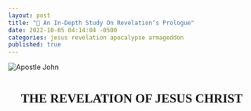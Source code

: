 ```yaml
---
layout: post
title: "📜 An In-Depth Study On Revelation’s Prologue"
date: 2022-10-05 04:14:04 -0500
categories: jesus revelation apocalypse armageddon
published: true
---
```


<style>
.mt	{margin-top:1.5em; margin-bottom:1em}
.mt	{font-weight:bold;text-align:center}
.mt	{height:100%;font-size:1.8em;line-height:1.4em}
.mt {font-family: 'gentiumw','Gentium Plus','Gentium','Gentium Basic','Times','serif';}

.p	{margin:0;padding:0}
.p	{height:100%;font-size:1.2em;line-height:1.4em;color:#595959}
.p	{font-family: 'gentiumw','Gentium Plus','Gentium','Gentium Basic','Times','serif';}

.wj	{color:rgb(128,0,0)}

.popup	{position:absolute;display:none;background-color:#e6f7ff;border:.1em solid #333;width:15em;height:auto;padding:1em;line-height:1em;text-indent:0em;margin 0.5em 0.5em 0.5em 0.5em}

.notemark:hover .popup {display:block}
.notemark:hover .crpopup	{display:block}
.notemark	{vertical-align:super;margin-left:.16em;line-height:0;position: relative;text-decoration:none;color:rgb(0,0,128)}
.notemark	{color:blue;font-size:14pt}

.verse	{white-space:nowrap;vertical-align:super;font-size:.6em;line-height:0}

/* .footnote,
.crossRefNote	{display: block; margin-top:.5em;margin-left:0em}
.f,.x	{margin:2em;text-size:0.7em;color:rgb(0,0,128)}
.ft	{font-weight:normal} */

.copyright {font-size:10pt;color:#333333}

</style>

<!-- <div class="mt" style="color:Gold;">⚠️ Under Construction</div> -->

![Apostle John](/assets/images/revelation/St.JohnatPatmosDore.jpg)

<!-- ![Atmospheric Heaven](/assets/images/revelation/TheLastJudgement.jpg) -->
<!-- <span style="font-style:italic;font-size:14px;color:grey">Gustave Doré's The Last Judgement</span> -->

<div class="mt">THE REVELATION OF JESUS CHRIST</div>

<div class="mt" style="font-size:21px;">꧁ 𝕍𝕖𝕣𝕤𝕖 𝟙-𝟚 ꧂</div>

<blockquote cite="https://read.lsbible.org/?q=Rev+1"> 

<!-- <div class='p'> <span class="verse" id="V1">1&#160;</span> This is the Revelation of Jesus Christ,<a href="#FN1" class="notemark">*<span class="popup"> “Christ” means “Anointed One”.</span></a> which God gave him to show to his servants the things which must happen soon, which he sent and made known by his angel<a href="#FN2" class="notemark">†<span class="popup"> or, messenger (here and wherever angel is mentioned)</span></a> to his servant, John,</div> -->

<div class='p'> <span class="verse" id="V1" style="font-weight:bold;color:black;">1&#160;</span> The Revelation of Jesus Christ, which God gave Him to show to His slaves the things which must soon happen; and He indicated this by sending it through His angel to His slave John, </div>

</blockquote>

<blockquote cite="https://read.lsbible.org/?q=Rev+1">

<div class='p'> <span class="verse" id="V2" style="font-weight:bold;color:black;">2&#160;</span> who bore witness to the word of God and to the witness of Jesus Christ, even to all that he saw.</div>

</blockquote>

<div class="mt" style="font-size:19px;">∴ Doulos ∴</div>

The Greek word for slaves is <span style="font-weight:Bold;color:#00802b;">δοῦλος</span> ([doulos](https://www.blueletterbible.org/lexicon/g1401/mgnt/tr/0-1/)), and is pronounced [🔊 doo'-los](https://youtu.be/MKFLawatxlY).<sup>[BLB](https://www.blueletterbible.org/lexicon/g1401/lsb/mgnt/0-1/)</sup> In a spiritual sense, the connotation of the word slaves in this context is one who has ***voluntarily*** sold himself into slavery to Jesus Christ. A good translation is the word “bondservant”, in that it often indicates one who sells himself into slavery to another.<sup>[[NET]](https://www.biblegateway.com/passage/?search=Rev+1%3A1&version=NET)</sup>


The New Testament uses doulos to describe an individual who is totally subordinate to a master (cf. Mt 8:9; 24:46; 2Pe 2:19) and even owned by that master (Phile 1:16-19). Jesus is our Lord and master (2Co 4:5), and we are His slaves (Ro 1:1; Ph 1:1).<sup>[[Site]](https://lsbible.org/faqs/)</sup>

The word does not bear the connotation of a free individual serving another.<sup>[[NET]](https://www.biblegateway.com/passage/?search=Rev+1%3A1&version=NET)</sup> This underscores His great redemption in buying believers from slavery to sin (Ro 6:16, 1 Co 6:20; 7:23). This also underscores the believer’s absolute surrender to the Lord Jesus Christ (Ro 6:16-17).<sup>[[Site]](https://lsbible.org/faqs/)</sup>

<!-- The Greek word for slaves is <span style="font-weight:Bold;color:#00802b;">δοῦλος</span> ([doulos](https://www.blueletterbible.org/lexicon/g1401/mgnt/tr/0-1/)), pronounced [🔊 doo'-los](https://youtu.be/MKFLawatxlY), which refers to the individuals who serve under the authority of another. The New Testament uses doulos to describe an individual who is totally subordinate to a master (cf. Mt 8:9; 24:46; 2Pe 2:19) and even owned by that master (Phile 1:16-19).

The connotation in this context is one who has ***voluntarily sold himself*** into slavery to Jesus Christ, in a spiritual sense. The word does not bear the connotation of a free individual serving another. A good translation is “bondservant”, in that it often indicates one who sells himself into slavery to another.

Jesus is our Lord and master (2Co 4:5), and we are His slaves (Ro 1:1; Ph 1:1). This underscores His great redemption in buying believers from slavery to sin (Ro 6:16, 1 Co 6:20; 7:23). This also underscores the believer’s absolute surrender to the Lord Jesus Christ (Ro 6:16-17).

<span style="font-size:12px;color:grey;">\*Source for the first and last paragraph is taken from: [Why does the LSB translate “doulos” as “slave”?](https://lsbible.org/faqs/) and the source for the paragraph in the center is an excerpt from: [NET translators' notes](https://www.biblegateway.com/passage/?search=Rev%201%3A1&version=NET)<span> -->

<!-- Net -->



<!-- tn Grk “slaves.” Although this translation frequently renders δοῦλος (doulos) as “slave,” the connotation is often of one who has sold himself into slavery; in a spiritual sense, the idea is that of becoming a slave of God or of Jesus Christ voluntarily. The voluntary notion is conspicuous here; hence, the translation “servants.” In any case, the word does not bear the connotation of a free individual serving another. BDAG notes that “‘servant’ for ‘slave’ is largely confined to Biblical transl. and early American times…in normal usage at the present time the two words are carefully distinguished” (BDAG 260 s.v.). A good translation is “bondservant” (sometimes found in the ASV for δοῦλος), in that it often indicates one who sells himself into slavery to another. But as this is archaic, few today understand its force. -->

<div class="mt" style="font-size:19px;">∴ Apokalypsis ∴</div>

The term &#8220;*Revelation*&#8221; comes from the Greek word <span style="font-weight:Bold;color:#00802b;">Ἀποκάλυψις</span> ([Apokalypsis](https://www.blueletterbible.org/lexicon/g602/mgnt/tr/0-1/), sometimes transliterated as [*apokalupsis*](https://biblehub.com/greek/602.htm)), and is pronounced [🔊 ap-ok-al'-oop-sis](https://youtu.be/ohNVe34B_BM). It means <span style="font-style:Italic;color:#00802b;">“Unveiling”</span> or <span style="font-style:Italic;color:#00802b;">“Disclosure”</span> and can often be found in the epistles (Ro 2:5; 8:19; 1Co 1:7; 2Th 1:7; 1Pe 1:7,13; 4:13; Lk 2:32). Sources for transliteration below:

<!-- The term &#8220;*Revelation*&#8221; comes from the Greek word <span style="font-weight:Bold;color:#00802b;">Ἀποκάλυψις</span>, which means <span style="font-style:Italic;color:#00802b;">“Unveiling”</span> or <span style="font-style:Italic;color:#00802b;">“Disclosure”</span> and can often be found in the epistles (Ro 2:5; 8:19; 1Co 1:7; 2Th 1:7; 1Pe 1:7,13; 4:13; Lk 2:32). The transliteration [***Apokalypsis***](https://www.blueletterbible.org/lexicon/g602/mgnt/tr/0-1/) (sometimes [*apokalupsis*](https://biblehub.com/greek/602.htm)), pronounced [🔊 ap-ok-al'-oop-sis](https://youtu.be/ohNVe34B_BM), is taken from the following sources: -->

<!-- <a href="#a" class="notemark">1<span class="popup">Schwandt, John, and Dr. C. John Collins. <span style="color:#660000;">The English-Greek Reverse Interlinear New Testament: English Standard Version.</span> 28th Revised Edition, Crossway Bibles, (2006, 2016 ESV).</span></a> <a href="#b" class="notemark">2<span class="popup">Holmes, Michael W., and Dr. W. Hall Harris. <span style="color:#660000;">The Lexham English Bible English-Greek Reverse Interlinear New Testament: With Strongs Greek-English Glossary.</span> Logos Bible Software, 2010.</span></a> <a href="#c" class="notemark">3<span class="popup">Mounce, Dr. William D. <span style="color:#660000;">Mounce Reverse Interlinear New Testament, and Mounce Concise Greek-English Dictionary of the New Testament.</span> Zondervan, 2011.</span></a> -->

- Schwandt, John, and Dr. C. John Collins. [The English-Greek Reverse Interlinear New Testament: English Standard Version](https://www.crossway.org/bibles/esv-english-greek-reverse-interlinear-new-186-hcj/). 28th Revised Edition, Crossway Bibles, (2006, 2016 ESV). <!--Page 1251.-->
- Harris, Dr. W. Hall, et al. <span style="color:#660000;">The Lexham English Bible English-Greek Reverse Interlinear New Testament: With Strongs Greek-English Glossary</span>. Logos Bible Software, 2010. <!--Page 1215.-->
- Mounce, Dr. William D. [Mounce Reverse Interlinear New Testament](https://www.biblegateway.com/passage/?search=Revelation+1%3A1&version=MOUNCE), and [Mounce Concise Greek-English Dictionary of the New Testament](https://www.billmounce.com/greek-dictionary/apokalypsis). Zondervan, 2011.

<!-- The KJV has a myriad of ways it likes to translate the same word in the epistles, examples such as a *"manifestation"* in Romans 8:19, a *coming* in 1 Cor. 1:7, a *"revealing"* 2 Thes. 1:7, and an *"appearing"* in 1 Pet. 1:7. Modern translations that use much older underlying manuscripts are much more consistent, you can see this consistency by clicking the verses above translated in the superior ESV. -->

<div class="mt" style="font-size:19px;">∴ Commentary ∴</div>

<!-- The Book of Revelation, then, concerns the unveiling or appearing of our precious Savior, the Lord Jesus Christ. It is not the unfolding of the story of St. John the Divine, or even of prophetical truth, but rather the message of the “appearing of Christ.” This appearing takes place at the Rapture in Re 4:1, as well as at the hour of His return to the earth when every eye shall see Him Re 1:7. -->

With our newfound understanding of the underlying meaning of the word Revelation, we can conclude that The Book of Revelation is about the unveiling of [our great God and Savior Jesus Christ](https://sevenshepherd.github.io/deity-07/) (2Pe 1:1; Tit 2:13). This unveiling takes place at the rapture (Re 4:1), as well as at the hour of His return to the earth when every eye shall see Him (Re 1:7).

Jesus is simultaneously the One revealed and the Revealer. God The Father gives this Revelation (the unveiled truth) to Jesus (Mt 11:27; Re 5:7). This truth was then sent by Jesus to John (Re 10:9) through His angel to show His slaves in the Churches what will happen soon (Re 1:1), because the time is near (Re 1:3). This certainly pictures the present hour when signs pointing to Jesus' return are beginning to appear with alarming frequency. 

The Book of Revelation is a study of signs. From the sign of the Holy Spirit presented as seven spirits (Re 1:4), to the sign of the seven golden lampstands and the seven stars (Re 1:20). Thus, through signs, we come to an understanding of this gloriously revealed portion of Scripture. 

In the epilogue, John, unlike Daniel, is told not to seal his prophecy (Re 22:10; cf. Dan. 12:4). John’s visions are important for his first-century readers as well as for later generations of believers.

<!-- Secondly, we see that this revelation was given to Jesus Christ, as is everything, for Jesus said, *All things are delivered unto me of my Father* Mt 11:27. They are presented unto Him to *shew unto his servants things which must shortly come to pass.* The term *shortly* in the original means *"rapidity of action once there is a beginning."* This certainly pictures the present hour when signs pointing to His return are beginning to appear with alarming frequency. These truths, then, are sent and signified by Christ's angel unto John, the writer of the book, under the inspiration of the Holy Spirit. Notice that the four letters of the word *signified* spell SIGN. Why? The Book of Revelation is a study of signs. There is the sign of the Holy Spirit presented as seven spirits Re 1:4 and the sign of the seven golden candlesticks and the seven stars in Re 1:20. Thus, through signs, we come to an understanding of this gloriously revealed portion of Scripture. -->

<!-- NOTE ON 1:1 revelation of Jesus Christ. Jesus is both the One revealed (referred to variously as Son of Man, Lion of Judah, Lamb, Word of God) and the Revealer. God transmits the unveiled truth to Jesus (Re 5:7), and his angel conveys it to John (Re 10:9) for God’s servants in the churches. The prophecy must … take place because it is secured by God’s sovereign purpose and power. It will take place soon, because “the time is near” (Re 1:3). In the epilogue, John, unlike Daniel, is told not to seal his prophecy (Re 22:10; cf. Dan. 12:4). John’s visions are important for his first-century readers as well as for later generations of believers. -->

<!-- - Holmes, Michael W., and Dr. W. Hall Harris. <span style="color:#660000;">The Lexham English Bible English-Greek Reverse Interlinear New Testament: With Strongs Greek-English Glossary</span>. Logos Bible Software, 2010. Page 1215. -->

<!-- - [English-Greek Reverse Interlinear New Testament: English Standard Version (NA28)](https://www.crossway.org/bibles/esv-english-greek-reverse-interlinear-new-186-hcj/)
    - Dr. C. John Collins, John Schwandt 
    - Revelation 1:1 ESV, Page 1251
- <span style="color:#660000;">The Lexham English Bible English-Greek Reverse Interlinear New Testament: With Strongs Greek-English Glossary (SBL)</span>
    - Dr. W. Hall Harris (LEB, NASB95, NET), Michael W. Holmes (SBL), Rick Brannan
    - Revelation 1:1 LEB, Page 1215
- [Mounce Reverse Interlinear New Testament](https://www.biblegateway.com/passage/?search=Revelation+1%3A1&version=MOUNCE), and [Mounce Concise Greek-English Dictionary of the New Testament](https://www.billmounce.com/greek-dictionary/apokalypsis)
    - Dr. William D. Mounce (ESV, NIV)
    - [Revelation 1:1 MOUNCE](https://www.biblegateway.com/passage/?search=Revelation+1%3A1&version=MOUNCE)
- [Blue Letter Bible's Koine Greek Lexicon](https://www.blueletterbible.org/lexicon/g602/mgnt/tr/0-1/)
    - [Blue Letter Bible's Strong’s Definitions](https://www.blueletterbible.org/lexicon/g602/mgnt/tr/0-1/) as apok**á**lypsis
- [HELPS Word-studies](https://biblehub.com/greek/602.htm) as apok**á**lypsis -->

<!-- - [StudyLight.org English-Greek Lexicon](https://www.studylight.org/lexicons/eng/greek/602.html) -->

<!-- I've also found <span style="font-weight:Bold;color:#00802b;">Ἀποκάλυψις</span> transliterated as [***apokalupsis***](https://biblehub.com/greek/602.htm). The meaning of this word is the same across transliterations.  -->

<!-- - [Bible Hub's Strong's Concordance](https://biblehub.com/strongs/greek/602.htm)
- [Bible Hub's NASB Lexicon](https://biblehub.com/lexicon/revelation/1-1.htm) -->

<!-- - [BibleStudyTools' The KJV New Testament Greek Lexicon](https://www.biblestudytools.com/lexicons/greek/kjv/apokalupsis.html)
- [BibleStudyTools' The NAS New Testament Greek Lexicon](https://www.biblestudytools.com/lexicons/greek/nas/apokalupsis.html) -->

<!-- - [The Jack Van Impe Prophecy Bible: New Third Edition]() lists it as **A**pokalupsis -->

<!-- The phrase &#8220;*Revelation of Jesus Christ*&#8221; is found in six other verses (1Pe 1:7, 13; 4:13; 1Co 1:7; 2Th 1:7; Ga 1:12) -->

<!-- <blockquote cite="https://read.lsbible.org/?q=Rev+1"> 

<div class='p'> <span class="verse" id="V2">2&#160;</span> who testified to God’s word and of the testimony of Jesus Christ, about everything that he saw.</div> 

</blockquote> -->

<hr /><br>

<div class="mt" style="font-size:21px;">꧁ 𝕍𝕖𝕣𝕤𝕖 𝟛 ꧂</div>

<blockquote cite="https://read.lsbible.org/?q=Rev+1">

<div class='p'> <span class="verse" id="V3" style="font-weight:bold;color:black;">3&#160;</span> Blessed is he who reads and those who hear the words of the prophecy and keep the things which are written in it, for the time is near. </div>

</blockquote>

<div class="mt" style="font-size:19px;">∴ Makarios ∴</div>

The Greek word for Blessed is <span style="font-weight:Bold;color:#00802b;">μακάριος</span> ([makarios](https://www.blueletterbible.org/lexicon/g3107/lsb/mgnt/0-1/)), and is pronounced [🔊 mak-ar'-ee-os](https://youtu.be/QOIbiTKYyu4). This word can alternately be translated as [happy](https://www.biblegateway.com/passage/?search=Rev+1%3A3&version=EXB;MOUNCE). 

This is the first of seven blessings which are given to those who read or hear, as well as obey God’s Word. The remaining six blessings can be found in Rev. 14:13; 16:15; 19:9; 20:6; 22:7, 14.

<div class="mt" style="font-size:19px;">∴ Commentary ∴</div>

Verse three demonstrates that the apocalypse is not some impossible to understand, esoteric book. In fact this verse proves the complete opposite. God is giving blessings to those who read, hear, and obey. If people were unable to comprehend what was written, there would be no one who could read or hear this book.

<!-- Revelation is understandable and fills the heart with joy once one sees its glorious message concerning the Saviour. -->

<span style="font-size:19px;">For The Time Is Near</span>

When the bible says that **the time is *near***, or that it is ***at hand***, this is telling us that the Return of Christ is imminent. Christ's return is the next event on Father God's calender and could happen at anytime. It could happen right now while I type this commentary, or in a few days from now when you're reading it, or decades from now, etc. 

The Bible teaches us that only the Father in heaven knows the day and hour, not even the Son, or His angels (Mt 24:36). We are instructed to be alert and disciplined unto prayer, because the end of all things is at hand (1Pe 4:7 ESV). The Bible warns us that the day of the Lord will come suddenly, like a thief in the night! (1Th 5:2–4; 2Pe 3:10) 

This fast approaching time is compared to the dawn of a new day, from a night that is almost gone (Ro 13:12). Christians should fix their gaze heavenwards, as a crown of righteousness awaits those of us who watch for our God's return (Tit 2:13; 2Tim 4:8).

<span style="font-size:19px;">What Is Sin?</span>

Sin separates us from God (Is 59:2). All sin results in judgement &mdash; the payoff is death and eventually, the Great White Throne Judgement (Ro 1:24-32; 6:23; 1 Co 6:9,10; Gal 5:19-21).<sup>[JVI]</sup>

**Revelation 21:8; 22:15 provides a comprehensive picture of those who are damned for all eternity.**

- *The fearful*&mdash;those who do not accept Christ to escape being ridiculed (Matthew 10:32).
- *Unbelievers*&mdash;those who do not believe in and recieve the Lord Jesus Christ (Jn 8:24; Mt 12:32 NLT).
- *The abominable*&mdash;those who engage in wicked practices (Titus 1:16).
- *Murderers*&mdash;those who kill others or ***hate*** as hatred is equivalent to murder (1Jn 3:15; 1Jn 2:9 NLT; 1Jn 4:20 NLT).
- *Whoremongers*&mdash;those who engage in fornication or consort with prostitutes (Eph 5:5-8).
- *Sorcerers*&mdash;those who practice witchcraft, demonism, and follow after the occult. Sorcery comes from the Greek word [pharmakeía](https://www.gotquestions.org/pharmakeia-in-the-Bible.html), meaning *"enchantment with drugs."* Thus, drug users as well as pushers are included in the guilty verdict for judgement (Re 21:8; 22:15; Gal 5:19-21).
- *Idolaters*&mdash;those who worship or reverence anything other than the living and true God.
- *Liars*&mdash; also bearing false witness (John 8:44; Proverbs 6:16-19)
- *Dogs*&mdash;false professors (2Pe 2:21-22)
- *Homosexuals*&mdash;(Romans 1:18-32)
- *The unrighteous*&mdash;those who trust in self, works, a false religious system, or mere *"religion"* for salvation (Titus 3:5).
- *Fornicators*&mdash;those who engage in premarital and extramarital sex (1Co 6:9,14-18).
- *The wicked*&mdash;those who disregard all morality and moral standards.
- *The covetous*&mdash;those who desire all things for themselves, especially that which belongs to others (Eph 5:5-8).
- *The malicious*&mdash;those who willfully seek to destroy the person and property of others (James 1:26)
- *The envious*&mdash;those resentful of others.
- *Debaters*&mdash;those who would rather argue with God than accept His truth.
- *Deceivers*&mdash;those who purposely mislead or betray others (2Ti 3:13).
- *Maligners*&mdash;those who speak evil of, defame, or **slander** others (James 3:2-3; Pr 11:9 NLT; James 4:11-12; Pr 10:18 ESV; 20:19; 1Pe 2:1; Ps 101:5 ESV; Pr 11:12 NLT; Mt 5:22 ESV; Lk 6:45 NLT).
- *Whisperers*&mdash;those who gossip (Pr 16:28 NLT).
- *Backbiters*&mdash;those who constantly find fault with others and speak maliciously about them.
- *Haters of God*&mdash;
- *Despisers*&mdash;those filled with contempt toward God and man.
- *The Proud*&mdash;those possessing an excessively high opinion of themselves.
- *Boasters*&mdash;those who exalt self.
- *Inventors of evil things*&mdash;
- *The disobedient to parents*&mdash;
- *Those without understanding*&mdash;resulting from unconcern or rejection of truth.
- *Covenant breakers*&mdash;those who do not keep their word.
- *Those whose affections are contrary to the laws of God and nature*&mdash;
- *The implacable*&mdash;those exhibiting extreme stubbornness to the point of refusing to yield to the convicting power of the Holy Spirit (Pr 1:24-28; Ac 7:51-52)
- *The unmerciful*&mdash;those who lack compassion (Eph 4:32)
- *Adulterers*&mdash;those who practice extramarital sex (1Co 6:9-10)
- *The effeminate*&mdash;generally younger persons in the process of becoming homosexuals or sodomites.
- *Abusers of themselves with mankind*&mdash;hardened homosexuals (Gen. 19:5)
- *Thieves*&mdash;(1Co 6:10)
- *Drunkards*&mdash;those given to and overcome by alcohol (Pr 20:1; 23:20-21; Lk 21:34; Ro 13:13; 1Co 6:10; Gal 5:19-21; Eph 5:18).
- *Revilers*&mdash;those who use abusive or contemptuous language (James 1:26).
- *Extortioners*&mdash;those who exact money from or take advantage of others through violence, threats, or misuse of authority.

People who **practice** these sins will be Judged before the Great White Throne. *"Is there any hope?"* you might be thinking to yourself. *"And such were some of you; ...but you were justified in the name of the Lord Jesus Christ and in the Spirit of our God."* (1Co 6:11; 1Jn 1:7; Jn 3:17).

There is not a sin that can keep a **true believer** out of [Heaven](https://sevenshepherd.github.io/heaven/). God's Word clearly states that some Christians will be saved *"so as by fire."* They lose everything except their salvation. Because of it they will be *"ashamed"* in Christ's presence (1Jn 2:28 KJV). 

<!-- If believers were left behind at the Rapture because of some sin in their lives, who would the *"ashamed"* be at that investigative session? Rewards are lost because of disobedience and disobedience is a sin (Ro 5:19; James 5:17). -->

<span style="font-size:19px;">What Is A True Believer?</span>

A true believer is someone who does not make a **practice** of sin (1Jn 3:9-10 ESV; Gal 5:19-21 NLT), and whose life is filled with the fruit of the spirit (Gal 5:22-23). True believers are saved by grace (Eph 2:8-9).

<!-- ; James 2:23-25). -->

> Let your considerate spirit be known to all men. **The Lord is near**. &mdash; Phil 4:5 LSB

Since the ***Lord is near***, it is important that we let others observe our conduct as gentle, kind, considerate, and patient. This includes being able to teach with patience and kindness (2Tim 2:24 NLT; 1Jn 4:7-8,11-12; Gal 5:14; Jn 15:12; Ph 2:3; Heb 13:1-2 NET). 

> A servant of the Lord must not quarrel but must be kind to everyone, be able to teach, and be patient with difficult people. &mdash; 2 Timothy 2:24 NLT

This is how we prove that we are truly of God (Mt 3:8 NLT), and that it wasn't just lip service (James 1:22 NLT; Is 29:13 NLT; Mt 15:8 NLT) when you asked God into your heart. The Bible teaches that you will be able to identify a true Christian by their fruit, that is by the way that they act (Mt 7:16 NLT). 

If a Christian's life is devoid of the fruit of the spirit (Gal 5:22-23), and instead is full of the works of the flesh (Gal 5:19-21), these people have fooled themselves into believing that they are Christians (James 1:22 NLT). Remember that it is only those who do the will of the Father that will enter Heaven (Mt 7:21).

No one who makes a ***practice*** of sin is a true Christian (1Jn 3:9 ESV), they will not make it to Heaven (Gal 5:19-21) because they've chosen to be children of the devil (1Jn 3:10 ESV). Every person who does not produce good fruit will be cut down and cast into fire (Mt 3:10 NLT).

If people are causing divisions among you, consider these verses (Tit 3:10 NLT; 2Ti 3:1-5 ESV; 2Th 2:3).

<!-- - Speaking negatively about or belittling others (Pr 11:12 NLT; Mt 5:22 ESV; Lk 6:45 NLT). -->
<!-- - Gossiping about others (Pr 16:28 NLT). -->
<!-- - Slandering other people in the congregation (Pr 11:9 NLT; James 4:11-12; Pr 10:18 ESV; 20:19; 1Pe 2:1; Ps 101:5 ESV). -->
<!-- - Bearing false witness & lying (Pr 6:16-19). -->
<!-- - Hatred is equivalent to murder (1Jn 3:15; 1Jn 2:9 NLT; 1Jn 4:20 NLT). -->
<!-- - Premarital sex, or illicit [drug use](https://www.gotquestions.org/pharmakeia-in-the-Bible.html) (Re 21:8; 22:15; Gal 5:19-21) -->
<!-- - Speaking profanities and reviling (James 1:26) -->
<!-- - Demonstrating other works of the flesh.  -->

<hr /><br>

<div class="mt">MESSAGE TO THE SEVEN CHURCHES</div>

<div class="mt" style="font-size:21px;">꧁ 𝕍𝕖𝕣𝕤𝕖 𝟜 ꧂</div>

<blockquote cite="https://read.lsbible.org/?q=Rev+1">

<div class='p'> <span class="verse" id="V4" style="font-weight:bold;color:black;">4&#160;</span> John to the seven churches that are in Asia: Grace to you and peace, from the One who is and who was and who is to come, and from the seven Spirits who are before His throne, </div>

</blockquote>

<div class="mt" style="font-size:19px;">∴ Commentary ∴</div>



<span style="font-size:19px;">The Seven Churches</span>

John now focuses his attention on seven local churches.<sup>[JVI]</sup> Seven symbolizes completeness (God's number of perfection) and implies that Christ addresses the whole church through these seven churches.<sup>[ESVSB]</sup> The number also pictures seven different sets of conditions reflecting the history of God's people through the church age.<sup>[JVI]</sup> Asia was a Roman province in what is now part of western Turkey,<sup>[[EXB/NLT]](https://www.biblegateway.com/passage/?search=Rev+1%3A4&version=EXB;NLT)</sup> and is not referring to the continent of Asia.<sup>[[NET]](https://www.biblegateway.com/passage/?search=Rev+1%3A4&version=NET)</sup>

The Roman province of Asia made up about one-third of modern Asia Minor and was on the western side. Asia is situated to the west of the region of Phrygia and Galatia.<sup>[[NET]](https://www.biblegateway.com/passage/?search=Rev+1%3A4&version=NET)</sup>

<span style="font-size:19px;">Grace To You And Peace</span>

God's salutation, found in 19/27 books in the NT is presented in this verse as well: *Grace be unto you and peace*, as the KJV puts it. Notice how *Grace* comes before *peace*, this is the order God shows his unmerited favor. Sinners cannot have peace without first receiving grace. This grace was shown at Calvary and is freely bestowed upon all who believe and receive Christ (Ep 2:8-9; Tit 2:11; Rom 5:1; Col 1:20; Rom 15:13).<sup>[JVI]</sup>

<!-- We also find that the message of grace and peace is from the entire Trinity.  -->

John’s greeting (the message of grace and peace) comes “from” all three persons of the Trinity.<sup>[ESVSB]</sup> First, the Father who is, and who was, and who is to come; then from the seven Spirits which are before the throne (a designation of the blessed Holy Spirit in all of His holiness, for seven means perfection).<sup>[JVI]</sup>

<span style="font-size:19px;">The One Who Is And Who Was And Who Is To Come</span>

These three descriptions function like titles for God; Ex. 3:14–15.<sup>[[EXB]](https://www.biblegateway.com/passage/?search=Rev+1%3A4&version=EXB)</sup>

The passage appears to be an allusion to Exod 3:14 (in the LXX) where God refers to himself as “he who is” (ὁ ὤν), the same wording in Greek as here in Rev 1:4. Thus, it appears that John is wanting to leave the divine name untouched (perhaps to allude to God’s immutability, or as a pointer to the Old Testament as the key to unlocking the meaning of this book), irrespective of what it “looks” like grammatically.<sup>[[NET]](https://www.biblegateway.com/passage/?search=Rev+1%3A4&version=NET)</sup> 

<!-- The translation has placed the “he who is” in quotation marks to indicate to the reader that the syntactical awkwardness is intentional. (For further comments, see ExSyn 63).  -->

BDAG (A Greek-English Lexicon of the New Testament) 106 s.v. ἀπό 5.d states: “The expr. εἰρήνη ἀπὸ ‘ὁ ὢν καὶ ὁ ἦν καὶ ὁ ἐρχόμενος’ Rv 1:4 is quite extraordinary. It may be an interpretation of the name Yahweh already current, or an attempt to show reverence for the divine name by preserving it unchanged, or simply one more of the grammatical peculiarities so frequent in Rv.”<sup>[[NET]](https://www.biblegateway.com/passage/?search=Rev+1%3A4&version=NET)</sup>

<!-- The passage appears to be an allusion to Exod 3:14 (in the LXX) where God refers to himself as “he who is” (ὁ ὤν), the same wording in Greek as here in Rev 1:4. Thus, it appears that John is wanting to leave the divine name untouched (perhaps to allude to God’s immutability, or as a pointer to the Old Testament as the key to unlocking the meaning of this book), irrespective of what it “looks” like grammatically. 

The translation has placed the “he who is” in quotation marks to indicate to the reader that the syntactical awkwardness is intentional. (For further comments, see ExSyn 63). 

Revelation 1:4 tn BDAG 106 s.v. ἀπό 5.d states: “The expr. εἰρήνη ἀπὸ ‘ὁ ὢν καὶ ὁ ἦν καὶ ὁ ἐρχόμενος’ Rv 1:4 is quite extraordinary. It may be an interpretation of the name Yahweh already current, or an attempt to show reverence for the divine name by preserving it unchanged, or simply one more of the grammatical peculiarities so frequent in Rv.”<sup>[[NET]](https://www.biblegateway.com/passage/?search=Rev+1%3A4&version=NET)</sup> -->

<span style="font-size:19px;">The Seven Spirits</span> 

This is referring either to angels or to the “sevenfold Spirit”—the Holy Spirit portrayed in his perfection (the number seven indicating completeness).<sup>[[EXB]](https://www.biblegateway.com/passage/?search=Rev+1%3A4&version=EXB)</sup>

The Holy Spirit is presented as one person in Revelation (Re 3:6, 13; cf. Eph. 4:4), but that he also appears as “seven spirits” (cf. Rev. 3:1; 4:5) which represent perfection, and as “seven torches of fire” (Re 4:5) and “seven eyes” (Re 5:6) to express his omnipresence and omniscience.<sup>[ESVSB]</sup>

<hr /><br>

<div class="mt" style="font-size:21px;">꧁ 𝕍𝕖𝕣𝕤𝕖 𝟝 ꧂</div>

<blockquote cite="https://read.lsbible.org/?q=Rev+1">

<div class='p'> <span class="verse" id="V5" style="font-weight:bold;color:black;">5&#160;</span> and from Jesus Christ, the faithful witness, the firstborn of the dead, and the ruler of the kings of the earth. To Him who loves us and released us from our sins by His blood⁠— </div>

</blockquote>

<div class="mt" style="font-size:19px;">∴ Commentary ∴</div>

<span style="font-size:19px;">The Faithful Witness</span> 

In much the same way that Jesus was the faithful witness even unto death (1Ti 6:13), Christians are called to be faithful witnesses as well (Re 2:13; 12:11; 20:4).<sup>[ESVSB]</sup> The Greek term translated witness can mean both “witness” and “martyr.”<sup>[[NET]](https://www.biblegateway.com/passage/?search=Rev+1%3A5&version=NET)</sup> Jesus is “the” quintessential faithful witness.

<span style="font-size:19px;">The Firstborn Of The Dead, And The Ruler Of The Kings Of The Earth.</span> 

The firstborn of the dead, means Jesus has overcome or triumphed over death itself and that he is sovereign over all earthly powers (cf. Re 19:16). This fact was meant to comfort John's persecuted readers.<sup>[ESVSB]</sup>

The Lord Jesus Christ is also called the *"ruler of the kings of the earth"*. This is referring to the future when the *"Prince of Peace"* of Is 9:6 returns to earth as the *"KING OF KINGS, AND LORD OF LORDS"* (Re 19:16). This glorious event will be the fulfillment of Psalm 2:6 ESV which states *"... I have set my King on Zion, my holy hill."* At that time the Lord Jesus shall *"have dominion from sea to sea And from the River to the ends of the earth."* (Ps 72:8)<sup>[JVI]</sup>

<span style="font-size:19px;">What about Lazarus?</span>

So the next question you might ask is, *"Why is Christ the first begotten of the dead, when Lazarus and others were raised first?"* The answer is that others were raised from physical death to physical life only to eventually die again. Christ Jesus is the first to have been resurrected with a new immortal glorified body &mdash; never to die again! This is why Christ is the *"first of the resurrection from the dead"* (Ac 26:23).<sup>[JVI]</sup>

<!-- This is why Christ *"should be the first that should rise from the dead"* (Ac 26:23 KJV) -->

<div class="mt" style="font-size:19px;">∴ Prōtotokos ∴</div>

<span style="font-size:19px;">Beware The Cults "Firstborn"</span>

The firstborn or first begotten is referring to the Resurrection of Christ Jesus.

Educated scholars and professors of ancient Hebrew and Koine Greek have revealed that the word for **firstborn** in Heb 1:6; Col 1:15,18; Rom 8:29 is the Greek word <span style="font-weight:Bold;color:#00802b;">πρωτότοκος</span> ([prōtotokos](https://www.blueletterbible.org/lexicon/g4416/lsb/tr/0-1/)), pronounced [🔊 pro-tot-ok'-os](https://youtu.be/LUb6g3auXbQ), which means: <span style="font-style:italic;color:Green;">superior, preeminent in rank, and above</span>.

Let's look at a few examples of how the cults have abandoned science, facts, and reason and denied sound scholarship by seeking out false teachers as the Bible foretold would happen (2Tim 4:3 ESV).

The cults have twisted (2Pe 3:16) the underlying meaning of the word firstborn, from its true meaning as superior, or preeminent in rank when referring to the Resurrection of Jesus, to the ridiculously false meaning "first created" in a failed effort to strip Jesus of his [**deity**](https://sevenshepherd.github.io/deity/) and conform the holy scriptures to their unholy false doctrines.

<!-- > And when He again brings the **firstborn** into the world, He says, “And let all the angels of God worship Him.” &mdash; Hebrews 1:6 -->

> Who is the image of the invisible God, the **firstborn** of all creation. &mdash; Colossians 1:15

<!-- > And He is the head of the body, the church; Who is the beginning, the **firstborn** from the dead, so that He Himself will come to have first place in everything. &mdash; Colossians 1:18

> Because those whom He foreknew, He also predestined to become conformed to the image of His Son, so that He would be the **firstborn** among many brothers; Romans 8:29 -->

<!-- Christ is *"from everlasting"* (Mi 5:2). Jesus is prophesied to be Mighty God in Isaiah 9:6.

> For a child will be born to us, a son will be given to us; And the government will rest on His shoulders; And His name will be called Wonderful Counselor, **Mighty God**, Eternal Father, Prince of Peace.

God the Father, in the Old Testament, is also called “Mighty God” in Isaiah 10:21 and Jeremiah 32:18, the same title that is ascribed to the Son of God, Jesus Christ. Remember that there is only ONE God (Is 43:10;44:6,8,24)! Do not let the cults deceive you. -->

In this first example the word “firstborn” in Colossians 1:15 is the Greek word “prototokos.” It does not mean “first created” as the cults say. There’s another Greek word for ‘first created’ (protoktistos) and Paul did not use that word.

📖 The **context** makes that clear. And that’s why it’s so important to always examine the context and allow Scripture to interpret Scripture. Why is Jesus superior over all creation? Well, the very next verse explains, that Jesus is superior to everything, because He is the One who made everything!

- Colossians 1:16-17
> 16 “For in Him **all things** were created, both in the heavens and on earth, visible and invisible, whether thrones or dominions or rulers or authorities⁠—**all things** have been created through Him and for Him.” 17 “And He is before **all things**, And in Him **all things** hold together.” 

⚠️ To deal with the implications of these two verses (Col. 1:16–17) some cults have added four words ("other") into their false bible translations that are not in the original Greek to give people the impression that Jesus only made some things—not ALL things. They have been reproved and proved to be liars according to the Bible (Proverbs 30:5-6)

<!-- ❔ <span style="font-weight:bold;color:#3f33e8;">Questions For The Cults:</span> Col 1:16, in talking about Jesus, says that"... All [other] things have been created through him and FOR HIM". If Jesus were Michael the Archangel at the time of creation, would an angel have created all things for himself? Isa 43:7 says God created "everyone ... for my OWN glory ..."

- Isaiah 43:7
> Everyone who is called by My name,
And whom I have created **for My glory**,
Whom I have formed, even whom I have made.” -->

Further, we can add insult to injury by observing that Jesus is God because [only God created all things!](https://sevenshepherd.github.io/deity-11/)

> Thus says Yahweh, your Redeemer, and the one who formed you from the womb,
“I, Yahweh, am the maker of **all things**, Stretching out the heavens **by Myself** And spreading out the earth **all alone**,

Jesus made all things (Jn 1:3; Col 1:16-17), and Yahweh made all of those very same things. You better believe Jesus is Yahweh God! It's as plain as day. Undeniable, irrefutable, Indisputable proof that JESUS IS GOD.

> In the beginning was the Word, and the Word was with God, and **the Word was God**. 2 He was in the beginning with God. 3 **All things came into being through Him, and apart from Him nothing came into being that has come into being.** ... 14 And **the Word became flesh, and dwelt among us,** and we beheld His glory, glory as of **the only begotten from the Father,** full of grace and truth.

Is it any wonder that the Apostle John went through great lengths stating just that. 

So, if the cults try to tell you that the term “firstborn” means Jesus was the first being God created, gently tell them that they’re mistaken and that the passage (Colossians 1:15) is actually teaching that Jesus is superior or above creation.

<div class="mt" style="font-size:19px;">∴ Monogenés ∴</div>

<span style="font-size:19px;">Beware The Cults "Only Begotten"</span>

Only begotten is referring to the incarnation of Christ Jesus.

In an act of unparalleled bias, the cults have deliberately changed the underlying Greek manuscripts to conform to their false doctrines. Some of these cults have attempted to twist (2Pe 3:16) the meaning of the word ***begotten*** and force it to erroneously mean that Jesus was somehow “created” in a feeble attempt to strip Jesus of his [**deity**](https://sevenshepherd.github.io/deity/). Consider John 3:16 where Jesus is speaking to a Pharisee by the name of Nicodemus:

> “For God so loved the world, that He gave His **only begotten** Son, that whoever believes in Him shall not perish, but have eternal life.”

Educated scholars and professors in ancient Koine Greek reveal the word for ***only begotten*** to be <span style="font-weight:Bold;color:#00802b;">μονογενής</span>, transliterated as [monogenés](https://biblehub.com/greek/3439.htm), and pronounced [🔊 mon-og-en-ace'](https://youtu.be/DOnvb7dV-z0). It means <span style="font-style:italic;color:Green;">“unique,” “only,” or “one of its kind.”</span> and it comes from two Greek terms: <span style="font-style:italic;color:Green;">monos</span> meaning <span style="font-style:italic;color:Green;">“one”</span> and the noun <span style="font-style:italic;color:Green;">genes</span> which means <span style="font-style:italic;color:Green;">“kind” or “type.”</span>

This is why over 100 scholars who translated the English Standard Version were justified in removing the traditional label of "only begotten Son" and going with the more literal "only Son".<sup>[[ESV/EXB/NET/NLT]](https://www.biblegateway.com/passage/?search=John%203:16&version=ESV;EXB;NET;NLT)</sup>

> “For God so loved the world, that he gave his **only** Son, that whoever believes in him should not perish but have eternal life. &mdash; English Standard Version

That’s what Jesus is talking about in John 3:16. He is not saying that God the Father created Him. He’s saying that He is God’s only, unique, one of a kind Savior! This is why only He has immortality (1Ti 6:16), and why Peter could boldly pronounce to the Sanhedrin in Acts 4:12:

> “And **there is salvation in no one else**, for there is no other name under heaven that has been given among men by which we must be saved.”

Jesus is the “monogenes,” the only, one of a kind Savior! There is salvation in no one else. Christ is *"from everlasting"* (Mi 5:2). Jesus is prophesied to be Mighty God in Isaiah 9:6.

> For a child will be born to us, a son will be given to us; And the government will rest on His shoulders; And His name will be called Wonderful Counselor, **Mighty God**, Eternal Father, Prince of Peace.

God the Father, in the Old Testament, is also called “Mighty God” in Isaiah 10:21 and Jeremiah 32:18, the same title that is ascribed to the Son of God, Jesus Christ. Remember that there is only ONE God (Is 43:10;44:6,8,24)! Do not let the cults deceive you.

<hr /><br>


<div class="mt" style="font-size:21px;">꧁ 𝕍𝕖𝕣𝕤𝕖 𝟞 ꧂</div>

<blockquote cite="https://read.lsbible.org/?q=Rev+1">

<div class='p'> <span class="verse" id="V6" style="font-weight:bold;color:black;">6&#160;</span> and He has made us to be a kingdom, priests to His God and Father⁠—to Him be the glory and the might forever and ever. Amen. </div>

</blockquote>

<div class="mt" style="font-size:19px;">∴ Commentary ∴</div>


<span style="font-size:19px;">He Made Us A Kingdom Of Priests</span>

Israel’s roles now belong to those of all nations who are freed from sins by Jesus’ blood (Re 5:10; Ex. 19:6). From the outset, Jesus’ death is central to the message of Revelation.<sup>[ESVSB]</sup>

<!-- made us a kingdom, priests. Israel’s roles now belong to those of all nations who are freed from sins by Jesus’ blood (Re 5:10; Ex. 19:6). From the outset, Jesus’ death is central to the message of Revelation. -->

<hr /><br>

<div class="mt" style="font-size:21px;">꧁ 𝕍𝕖𝕣𝕤𝕖 𝟟 ꧂</div>

<blockquote cite="https://read.lsbible.org/?q=Rev+1">

<div class='p'> <span class="verse" id="V7" style="font-weight:bold;color:black;">7&#160;</span> BEHOLD, HE IS COMING WITH THE CLOUDS, and EVERY EYE WILL SEE HIM, EVEN THOSE WHO PIERCED HIM; and all the tribes of the earth will MOURN OVER HIM. Yes, amen.</div>

</blockquote>

<div class="mt" style="font-size:19px;">∴ Commentary ∴</div>

This verse announces the Lord's return to earth (the Coming King)<sup>[JVI/ESVSB]</sup> 

<!-- Announcement of the Coming King. coming with the clouds. See note on 1 Thess. 4:16–17. Jesus will come as the Son of Man with universal dominion (cf. Dan. 7:13–14), though his subjects pierced him (Zech. 12:10). -->

<span style="font-size:19px;">Coming With The Clouds</span>

Jesus will come as the Son of Man with universal dominion (cf. Dan. 7:13–14).<sup>[ESVSB]</sup>

<!-- 1 Thess. 4:16–17 cry of command … voice of an archangel … trumpet of God. The three noises summon the dead to wake from their slumber. The only “archangel” identified in the Bible is Michael (Jude 9). Trumpets in the OT proclaimed the Lord’s presence (Ex. 19:16; 1 Chron. 16:6; Ps. 47:5; Joel 2:1; Zech. 9:14); in Jewish tradition, the “trumpet” was associated with battle, the day of the Lord, and the resurrection (cf. 1 Cor. 15:52). first … Then. Dead Christians rise from their graves to the realm of the living, and then the living and the dead together are caught up from the earth into the air to meet Christ. The Greek for “caught up” (harpazō, “to grab or seize suddenly, to snatch, take away”) gives a sense of being forcibly and suddenly lifted upward (see John 6:15; Acts 8:39). together with. The dead Christians would suffer no disadvantage (cf. “we who are alive … will not precede,” 1 Thess. 4:15). clouds.  -->

Probably not earthly rain clouds but the clouds of glory that surround the presence of God (cf. Ex. 13:21; 33:9–10; 40:38; Num. 12:5; 1 Kings 8:10–11; Ps. 97:2; Dan. 7:13; Matt. 17:5; Mark 13:26; Acts 1:9; Rev. 14:14). <sup>[ESVSB]</sup>

<!-- to meet. The Greek term apantēsis is often used of an important dignitary’s reception by the inhabitants of a city, who come out to greet and welcome their honored guest with fanfare and celebration, then accompany him into the city (cf. Matt. 25:6; Acts 28:15; a related term hypantēsis is used in Matt. 25:1; John 12:13).  -->

<!-- It may indicate that the subsequent movement of the saints after meeting Christ “in the air” conforms to Christ’s direction, thus in a downward motion toward the earth. However, some interpreters caution that the vivid symbolism of apocalyptic language must be kept in mind to avoid over-interpretation of the apocalyptic details. in the air. The sky. -->

<span style="font-size:19px;">Every Eye Will See Him</span>

Notice that every eye sees Him. That is why this great event is described as the "revealing" or "revelation" of Christ and occurs when He comes as the *"KING OF KINGS, AND LORD OF LORDS"* (Re 19:11-16). This serves as a preview of what will happen when He returns with His saints in Revelation Chapter 19.<sup>[JVI]</sup>

Isn't it thrilling to know that when *"the lightning comes from the east and appears even to the west"* (Mt 24:27 NET), that every eye will witness the spectacle of the ages?<sup>[JVI]</sup>


<span style="font-size:19px;">Those Who Pierced Him</span>

*"EVERY EYE WILL SEE HIM, EVEN THOSE WHO PIERCED HIM"* is a reference to a prophecy made in the Old Testament (Zechariah 12:10).

> “And I will pour out on the house of David and on the inhabitants of Jerusalem the Spirit of grace and of supplication, so that **they will look on <span style="font-size:23px;">Me</span> whom they have pierced;** and **they will mourn for Him, as one mourns for an only son, and they will weep bitterly over Him like the bitter weeping over a firstborn.**

The very first verse in Zec 12:1 reveals that Yahweh is the one who is talking. Verses 2 through 12 are a single discourse tied to the “Thus declares the LORD [Yahweh]”.

> The oracle of the word of **Yahweh** concerning Israel. **Thus declares Yahweh** who stretches out the heavens, lays the foundation of the earth, and forms the spirit of man within him,

The Hebrew term בְּכוֹר (bekhor, “firstborn”), translated usually in the LXX by πρωτότοκος (prōtotokos), has unmistakable messianic overtones as the use of the Greek term in the NT to describe Jesus makes clear (cf. Col 1:15, 18). Thus, the idea of God being pierced sets the stage for the fatal wounding of Jesus, the Messiah and the Son of God (cf. John 19:37; Rev 1:7). Note that some English translations supply “son” from the context (e.g., NIV, TEV, NLT).<sup>[[NET]](https://www.biblegateway.com/passage/?search=Zechariah+12%3A10&version=NET;NLT)</sup>

We can conclude that Jesus is Yahweh God and that [they pierced Yahweh on the cross!](https://sevenshepherd.github.io/deity-16/) since Jesus is Yahweh God made manifest in the flesh (Jn 1:1-3,14; Ph 2:5-8; Co 2:9).


<span style="font-size:19px;">Mourn Over Him</span>

Most scholars think the wailing is a reaction to judgment instead of the kind of grief that leads to salvation.<sup>[ESVSB]</sup> 

When He comes in power and great glory to smite the nations *"and all the tribes of the earth will MOURN OVER HIM."* This is because He comes for judgement and none will escape. As John envisions the hour when *"Behold, the Lord came with *many thousands of His holy ones,"* (Jude 1:14-15), he victoriously cries, *"Amen! Amen!"* (Re 1:7 KJV) The Greek for *"even so"* is *"Amen,"* and *"Amen"* is the Hebrew for *"even so"*. John is literally shouting the praise or praises of God in two languages.<sup>[JVI]</sup> 

<!-- as he says, *"Amen and Amen, He is coming!"* -->

<div class="mt" style="font-size:19px;">∴ Ophthalmos ∴</div>

<span style="font-size:19px;">Beware The Cults "EYE"</span>

Some cults falsely teach that Jesus’ Second Coming occurred spiritually and invisibly. Yet, the Bible preaches that the entire world will see this event, *“EVERY EYE WILL SEE HIM”*. That the return of Christ will be *"as the lightning flashes in the east and shines to the west"* (Mt 24:27 NLT).

Jesus warned about future cults that might try to teach that he was hiding or invisible when he said *“So if someone tells you, ‘Look, the Messiah is out in the desert,’ don’t bother to go and look. Or, **‘Look, he is hiding here,’** don’t believe it!"* (Mt 24:23-27 NLT).

The Apostle John warned us as well when he said *"For many deceivers have gone out into the world, **those who do not confess the coming of Jesus Christ in the flesh.** Such a one is the **deceiver and the antichrist.**"* (2Jn 1:7)

These same cultists will try to tell you falsely that the *“EYE”* in *“EVERY EYE WILL SEE HIM”* means 'eyes of understanding' or that these are 'spiritual eyes'... This is incorrect. The word *“EYE”* (Rev. 1:7) in Greek is <span style="font-weight:Bold;color:#00802b;">ὀφθαλμός</span> ([ophthalmós](https://www.blueletterbible.org/lexicon/g3788/lsb/mgnt/0-1/)), and pronounced [🔊 of-thal-mos'](https://youtu.be/I296_lIXf3Y). 

This is the same Greek word used for the literal physical eyes of the blind people Jesus healed (Mt 20:34). The word *“EVERY”* is the Greek word “pas” and it means just what it says: “every” or “all.” 

Jesus' return is also described *“His feet will stand on the Mount of Olives”* (Zec 14:4). So not only will every physical eye see His return, but Christ's literal physical feet will stand on the Mount of Olives.

<!-- ❔ <span style="font-weight:bold;color:#3f33e8;">Questions For The Cults:</span> In Acts 17:31 Paul says, "Because he has set a day in which he purposes to judge the inhabited earth in righteousness by a MAN whom he has appointed, and he has furnished a guarantee to all men in that he has resurrected him from the dead". Did Paul believe that the future judge of the world, Jesus Christ, would be an immortal MAN or an invisible spirit creature?

- Acts 17:31 LSB
> because He has fixed a day in which He will judge the world in righteousness through **a Man** whom He determined, having furnished proof to all by **raising Him from the dead**.”  -->

<hr /><br>

<div class="mt" style="font-size:21px;">꧁ 𝕍𝕖𝕣𝕤𝕖 𝟠 ꧂</div>

<blockquote cite="https://read.lsbible.org/?q=Rev+1">

<div class='p'> <span class="verse" id="V8" style="font-weight:bold;color:black;">8&#160;</span> <span class='wj'>“I am the Alpha and the Omega,”</span> says the Lord God, <span class='wj'>“who is and who was and who is to come, the Almighty.”</span> </div>

</blockquote>

<div class="mt" style="font-size:19px;">∴ Commentary ∴</div>

It's important to note the alternate reading of this verse, so as to be thorough, and that this alternative reading is likely a later addition. As the WEB Bible notes, both the Majority Text & Critical text disagree with the Textus Receptus. TR adds “the Beginning and the End” and omits “God”.

> I am Alpha and Omega, **the beginning and the ending**, saith the Lord, which is, and which was, and which is to come, the Almighty. &mdash; King James Version

The shorter reading “Omega” (ὦ, ō) has superior ms evidence (א1 A C 1611) to the longer reading which includes “the beginning and the end” (ἀρχὴ καὶ τέλος or ἡ ἀρχὴ καὶ τὸ τέλος, archē kai telos or hē archē kai to telos), found in א*,2 1854 2050 2329 2351 MA lat bo. There is little reason why a scribe would have deleted the words, but their clarifying value and the fact that they harmonize with Re 21:6 indicate that they are a secondary addition to the text.<sup>[[NET]](https://www.biblegateway.com/passage/?search=Re+1%3A8&version=NET)</sup>

<span style="font-size:19px;">Jesus Is The Alpha And The Omega</span>

The coming one is the Lord God, Alpha and Omega (first and last letters of the Gk. alphabet) (see Rev. 1:17; 22:13). Jesus is the beginning of all history (the Creator) and also the goal for whom all things are made (all history is moving toward glorifying him).<sup>[ESVSB]</sup>

There is no doubt that the title of *"Alpha and Omega"* belongs to Almighty God. There is also no doubt that the title of *"the first and the last"* is Jesus (Re 1:17-18).

> And when I saw Him, I fell at His feet like a dead man. And He placed His right hand on me, saying, “Do not fear; **I am the first and the last**, 18 **and the living One; and I was dead, and behold, I am alive** forever and ever, and I have the keys of death and of Hades.

The Father never died, the Holy Spirit never died, *"the first and the last"* is Jesus. This can also be found in other key verses (Re 2:8).

> “And to the angel of the church in Smyrna write: This is what **THE FIRST AND THE LAST, who was dead, and has come to life**, says:

Now here's the profound part, the *"Alpha and the Omega"* is *"THE FIRST AND THE LAST"* (Re 22:12-16).

> 12 “Behold, I am coming quickly, and My reward is with Me, to render to every man according to his work. 13 **I am the Alpha and the Omega, THE FIRST AND THE LAST**, the beginning and the end.” 14 Blessed are those who wash their robes, so that they may have the authority to the tree of life and may enter by the gates into the city. 15 Outside are the dogs and the sorcerers and the sexually immoral persons and the murderers and the idolaters, and everyone who loves and practices lying. 16 “**I, Jesus**, sent My angel to bear witness to you of these things for the churches. I am the root and the descendant of David, the bright morning star.”

🤯 **Jesus is Almighty God** who is speaking in Re 1:8. The covenant name Yahweh (Ex 3:14-16; Jn 8:56-59) is also identified as the first and the last (Is 41:4; 44:6; 48:12; Jn 1:49+Is 44:6). Jesus is the Alpha and the Omega, Lord God, the Almighty, Yahweh, made manifest in the flesh (Jn 1:1-3,14; Ph 2:5-8; Co 2:9).

<!-- is Yahweh, Lord God, The Almighty, Alpha and the Omega, made manifest in the flesh (Jn 1:1-3,14; Ph 2:5-8; Co 2:9). -->





<!-- <hr /><br>

<div class="mt">THE VISION OF THE SON OF MAN</div>

<div class="mt" style="font-size:21px;">꧁ 𝕍𝕖𝕣𝕤𝕖 𝟡 ꧂</div>

<blockquote cite="https://read.lsbible.org/?q=Rev+1">

<div class='p'> <span class="verse" id="V9" style="font-weight:bold;color:black;">9&#160;</span> I, John, your brother and fellow partaker in the tribulation and kingdom and perseverance which are in Jesus, was on the island called Patmos because of the word of God and the witness of Jesus. </div>

</blockquote>

<div class="mt" style="font-size:19px;">∴ Commentary ∴</div>

<hr /><br>

<div class="mt" style="font-size:21px;">꧁ 𝕍𝕖𝕣𝕤𝕖 𝟙𝟘 ꧂</div>

<blockquote cite="https://read.lsbible.org/?q=Rev+1">

<div class='p'> <span class="verse" id="V10" style="font-weight:bold;color:black;">10&#160;</span> I was in the Spirit on the Lord’s day, and I heard behind me a loud voice like a trumpet, </div>

</blockquote>

<div class="mt" style="font-size:19px;">∴ Commentary ∴</div>

<hr /><br>

<div class="mt" style="font-size:21px;">꧁ 𝕍𝕖𝕣𝕤𝕖 𝟙𝟙 ꧂</div>

<blockquote cite="https://read.lsbible.org/?q=Rev+1">

<div class='p'> <span class="verse" id="V11" style="font-weight:bold;color:black;">11&#160;</span> saying, <span class='wj'>“Write in a scroll what you see, and send it to the seven churches: to Ephesus and to Smyrna and to Pergamum and to Thyatira and to Sardis and to Philadelphia and to Laodicea.”</span> </div>

</blockquote>

<div class="mt" style="font-size:19px;">∴ Commentary ∴</div>

<hr /><br>

<div class="mt" style="font-size:21px;">꧁ 𝕍𝕖𝕣𝕤𝕖 𝟙𝟚 ꧂</div>

<blockquote cite="https://read.lsbible.org/?q=Rev+1">

<div class='p'> <span class="verse" id="V12" style="font-weight:bold;color:black;">12&#160;</span> Then I turned to see the voice that was speaking with me. And having turned I saw seven golden lampstands; </div>

</blockquote>

<div class="mt" style="font-size:19px;">∴ Commentary ∴</div>

<hr /><br>

<div class="mt" style="font-size:21px;">꧁ 𝕍𝕖𝕣𝕤𝕖 𝟙𝟛 ꧂</div>

<blockquote cite="https://read.lsbible.org/?q=Rev+1">

<div class='p'> <span class="verse" id="V13" style="font-weight:bold;color:black;">13&#160;</span> and in the middle of the lampstands I saw one like a son of man, clothed in a robe reaching to the feet, and girded across His chest with a golden sash. </div>

</blockquote>

<div class="mt" style="font-size:19px;">∴ Commentary ∴</div>

<hr /><br>

<div class="mt" style="font-size:21px;">꧁ 𝕍𝕖𝕣𝕤𝕖 𝟙𝟜 ꧂</div>

<blockquote cite="https://read.lsbible.org/?q=Rev+1">

<div class='p'> <span class="verse" id="V14" style="font-weight:bold;color:black;">14&#160;</span> And His head and His hair were white like white wool, like snow; and His eyes were like a flame of fire. </div>

</blockquote>

<div class="mt" style="font-size:19px;">∴ Commentary ∴</div>

<hr /><br>

<div class="mt" style="font-size:21px;">꧁ 𝕍𝕖𝕣𝕤𝕖 𝟙𝟝 ꧂</div>

<blockquote cite="https://read.lsbible.org/?q=Rev+1">

<div class='p'> <span class="verse" id="V15" style="font-weight:bold;color:black;">15&#160;</span> His feet were like burnished bronze, when it has been made to glow in a furnace, and His voice was like the sound of many waters, </div>

</blockquote>

<div class="mt" style="font-size:19px;">∴ Commentary ∴</div>

<hr /><br>

<div class="mt" style="font-size:21px;">꧁ 𝕍𝕖𝕣𝕤𝕖 𝟙𝟞 ꧂</div>

<blockquote cite="https://read.lsbible.org/?q=Rev+1">

<div class='p'> <span class="verse" id="V16" style="font-weight:bold;color:black;">16&#160;</span> and having in His right hand seven stars, and a sharp two-edged sword which comes out of His mouth, and His face was like the sun shining in its power. </div>

</blockquote>

<div class="mt" style="font-size:19px;">∴ Commentary ∴</div>

<hr /><br>

<div class="mt" style="font-size:21px;">꧁ 𝕍𝕖𝕣𝕤𝕖 𝟙𝟟-𝟙𝟠 ꧂</div>

<blockquote cite="https://read.lsbible.org/?q=Rev+1">

<div class='p'> <span class="verse" id="V17" style="font-weight:bold;color:black;">17&#160;</span> And when I saw Him, I fell at His feet like a dead man. And He placed His right hand on me, saying, <span class='wj'>“Do not fear; I am the first and the last,</span> </div>

</blockquote>

<blockquote cite="https://read.lsbible.org/?q=Rev+1">

<div class='p'> <span class="verse" id="V18" style="font-weight:bold;color:black;">18&#160;</span> <span class='wj'>and the living One; and I was dead, and behold, I am alive forever and ever, and I have the keys of death and of Hades.</span> </div>

</blockquote>

<div class="mt" style="font-size:19px;">∴ Commentary ∴</div>

<hr /><br>

<div class="mt" style="font-size:21px;">꧁ 𝕍𝕖𝕣𝕤𝕖 𝟙𝟡-𝟚𝟘 ꧂</div>

<blockquote cite="https://read.lsbible.org/?q=Rev+1">

<div class='p'> <span class="verse" id="V19" style="font-weight:bold;color:black;">19&#160;</span> <span class='wj'>Therefore write the things which you have seen, and the things which are, and the things which will take place after these things.</span> </div>

</blockquote>

<blockquote cite="https://read.lsbible.org/?q=Rev+1">

<div class='p'> <span class="verse" id="V20" style="font-weight:bold;color:black;">20&#160;</span> <span class='wj'>As for the mystery of the seven stars which you saw in My right hand, and the seven golden lampstands: the seven stars are the angels of the seven churches, and the seven lampstands are the seven churches.</span> </div>

</blockquote>

<div class="mt" style="font-size:19px;">∴ Commentary ∴</div>

-->
<hr style="margin-top:3em;margin-bottom:1em;" />
<div class="copyright">
<center>Scripture quotations taken from the (LSB®) Legacy Standard Bible®, Copyright © 2021 by The Lockman Foundation. Used by permission. All rights reserved. Managed in partnership with Three Sixteen Publishing Inc. <a href="https://lsbible.org/">LSBible.org</a> and 316publishing.com.</center>
</div> 

<!-- <script>
    var refTagger = {
        settings: {
            bibleVersion: 'ESV'
        }
    }; 

    (function(d, t) {
        var n=d.querySelector('[nonce]');
        refTagger.settings.nonce = n && (n.nonce||n.getAttribute('nonce'));
        var g = d.createElement(t), s = d.getElementsByTagName(t)[0];
        g.src = 'https://api.reftagger.com/v2/RefTagger.js';
        g.nonce = refTagger.settings.nonce;
        s.parentNode.insertBefore(g, s);
    }(document, 'script'));
</script> -->

<script src='https://www.blueletterbible.org/assets-v3/scripts/blbToolTip/BLB_ScriptTagger-min.js' type='text/javascript'></script>
<script type='text/javascript'>
// Additional settings
BLB.Tagger.Translation = 'LSB';
BLB.Tagger.HyperLinks = 'all'; // 'all', 'none', 'hover'
BLB.Tagger.HideTanslationAbbrev = false;
BLB.Tagger.TargetNewWindow = true;
BLB.Tagger.Style = 'par'; // 'line' or 'par'
BLB.Tagger.NoSearchTagNames = ''; // HTML element list
BLB.Tagger.NoSearchClassNames = 'noTag doNotTag'; // CSS class list
</script>